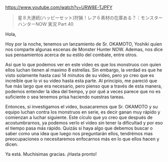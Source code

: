 https://www.youtube.com/watch?v=URW8E-TJPFY

> 星８大連続(ハッピーセット)狩猟！レア６素材の在庫ある？｜モンスターハンターNOW 実況 Part 40 

Hola,

Hoy por la noche, tenemos un lanzamiento de Sr. OKAMOTO, Yoshiki quien nos comparte algunas escenas de Monster Hunter NOW. Ademas, nos dice sus pensamientos acerca de su estilo del combate, entre otros.

Así que lo que podemos ver en este video es que los monstruos con quien ellos luchan tienen al maximo 8 estrellas. Sin embargo, la verdad es que he visto solamente hasta casi 14 minutos de su video, pero yo creo que es increíble que lo vi su video hasta esta parte. Al principio, me pareció que fue más largo que era necesario, pero pienso que a través de esta manera, podemos entender la idea del tiempo, y por qué a veces parece que no es suficiente o sea tenemos prisa haciendo nuestras tareas.

Entonces, si investigamos el video, busacaremos que Sr. OKAMOTO y su equipo luchan contra los monstruos en serie, es decir ganan muy rápido y comienzan a luchar siguiente. Este cículo que yo creo que después de acostumbrarnos, ya podemos verlo el video sin tener la dificultad y por eso el tiempo pasa más rápido. Quizás si haya algo que debemos buscar o saber como una idea que luego nos preguntarán ellos, tendrémos mas preocupaciones o necesitaremos enfocarnos más en lo que ellos hacen y dicen.

Ya está. Muchísimas gracias. ¡Hasta pronto!
 
